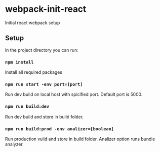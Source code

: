 # webpack-init-react 

Initial react webpack setup

## Setup

In the project directory you can run:
### `npm install`

Install all required packages 
### `npm run start -env port=[port]`

Run dev build on local host with spicified port.
Default port is 5000.
### `npm run build:dev`

Run dev build and store in build folder.
### `npm run build:prod -env analizer=[boolean]`

Run production vuild and store in build folder.
Analizer option runs bundle analyzer.
